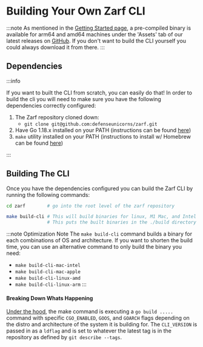 # Building Your Own Zarf CLI

:::note
As mentioned in the [Getting Started page](../../getting-started), a pre-compiled binary is available for arm64 and amd64 machines under the 'Assets' tab of our latest releases on [GitHub](https://github.com/defenseunicorns/zarf/releases). If you don't want to build the CLI yourself you could always download it from there.
:::

## Dependencies

:::info

If you want to built the CLI from scratch, you can easily do that! In order to build the cli you will need to make sure you have the following dependencies correctly configured:

1. The Zarf repository cloned down:
   - `git clone git@github.com:defenseunicorns/zarf.git`
2. Have Go 1.18.x installed on your PATH (instructions can be found [here](https://go.dev/doc/install))
3. `make` utility installed on your PATH (instructions to install w/ Homebrew can be found [here](https://formulae.brew.sh/formula/make))

:::

## Building The CLI

Once you have the dependencies configured you can build the Zarf CLI by running the following commands:

```bash
cd zarf        # go into the root level of the zarf repository

make build-cli # This will build binaries for linux, M1 Mac, and Intel Mac machines
               # This puts the built binaries in the ./build directory
```

:::note Optimization Note
The `make build-cli` command builds a binary for each combinations of OS and architecture. If you want to shorten the build time, you can use an alternative command to only build the binary you need:

- `make build-cli-mac-intel`
- `make build-cli-mac-apple`
- `make build-cli-linux-amd`
- `make build-cli-linux-arm`
  :::

#### Breaking Down Whats Happening

[Under the hood](https://github.com/defenseunicorns/zarf/blob/473cbd5be203bd38254556cf3d55561e5be247dd/Makefile#L44), the make command is executing a `go build .....` command with specific `CGO_ENABLED`, `GOOS`, and `GOARCH` flags depending on the distro and architecture of the system it is building for. The `CLI_VERSION` is passed in as a `ldflag` and is set to whatever the latest tag is in the repository as defined by `git describe --tags`.
